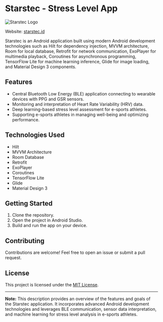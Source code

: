 # Starstec - Stress Level App 

![Starstec Logo](https://starstec.id/assets/img/header/landapp-logo.png)



Website: [starstec.id](https://www.starstec.id)

Starstec is an Android application built using modern Android development technologies such as Hilt for dependency injection, MVVM architecture, Room for local database, Retrofit for network communication, ExoPlayer for multimedia playback, Coroutines for asynchronous programming, TensorFlow Lite for machine learning inference, Glide for image loading, and Material Design 3 components.

## Features

- Central Bluetooth Low Energy (BLE) application connecting to wearable devices with PPG and GSR sensors.
- Monitoring and interpretation of Heart Rate Variability (HRV) data.
- Deep learning-based stress level assessment for e-sports athletes.
- Supporting e-sports athletes in managing well-being and optimizing performance.

## Technologies Used

- Hilt
- MVVM Architecture
- Room Database
- Retrofit
- ExoPlayer
- Coroutines
- TensorFlow Lite
- Glide
- Material Design 3

## Getting Started

1. Clone the repository.
2. Open the project in Android Studio.
3. Build and run the app on your device.

## Contributing

Contributions are welcome! Feel free to open an issue or submit a pull request.

## License

This project is licensed under the [MIT License](LICENSE).

---

**Note:** This description provides an overview of the features and goals of the Starstec application. It incorporates advanced Android development technologies and leverages BLE communication, sensor data interpretation, and machine learning for stress level analysis in e-sports athletes.
